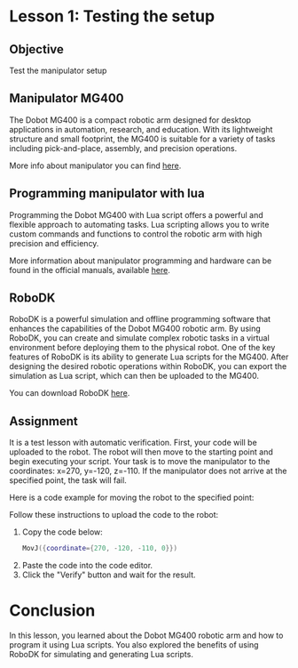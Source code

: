 # Lesson 1: Testing the setup

## Objective
Test the manipulator setup

## Manipulator MG400

The Dobot MG400 is a compact robotic arm designed for desktop applications in automation, research, and education. With its lightweight structure and small footprint, the MG400 is suitable for a variety of tasks including pick-and-place, assembly, and precision operations.

More info about manipulator you can find [here](https://www.dobot-robots.com/products/desktop-four-axis/mg400.html).

## Programming manipulator with lua

Programming the Dobot MG400 with Lua script offers a powerful and flexible approach to automating tasks. Lua scripting allows you to write custom commands and functions to control the robotic arm with high precision and efficiency.

More information about manipulator programming and hardware can be found in the official manuals, available [here](https://www.dobot-robots.com/products/desktop-four-axis/mg400.html).

## RoboDK
RoboDK is a powerful simulation and offline programming software that enhances the capabilities of the Dobot MG400 robotic arm. By using RoboDK, you can create and simulate complex robotic tasks in a virtual environment before deploying them to the physical robot. One of the key features of RoboDK is its ability to generate Lua scripts for the MG400. After designing the desired robotic operations within RoboDK, you can export the simulation as Lua script, which can then be uploaded to the MG400. 

You can download RoboDK [here](https://robodk.com/download).


## Assignment
It is a test lesson with automatic verification. First, your code will be uploaded to the robot. The robot will then move to the starting point and begin executing your script. Your task is to move the manipulator to the coordinates: x=270, y=-120, z=-110. If the manipulator does not arrive at the specified point, the task will fail.

Here is a code example for moving the robot to the specified point:

Follow these instructions to upload the code to the robot:
1. Copy the code below:
    ```lua
    MovJ({coordinate={270, -120, -110, 0}})
    ```
2. Paste the code into the code editor.
3. Click the "Verify" button and wait for the result.

# Conclusion
In this lesson, you learned about the Dobot MG400 robotic arm and how to program it using Lua scripts. You also explored the benefits of using RoboDK for simulating and generating Lua scripts.
